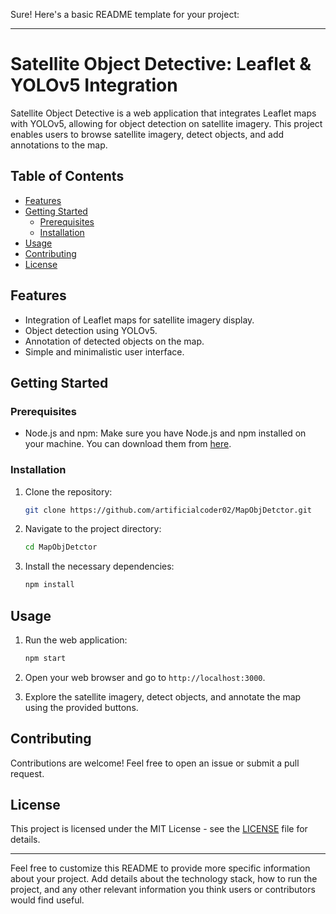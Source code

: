 Sure! Here's a basic README template for your project:

---

# Satellite Object Detective: Leaflet & YOLOv5 Integration

Satellite Object Detective is a web application that integrates Leaflet maps with YOLOv5, allowing for object detection on satellite imagery. This project enables users to browse satellite imagery, detect objects, and add annotations to the map.

## Table of Contents

- [Features](#features)
- [Getting Started](#getting-started)
  - [Prerequisites](#prerequisites)
  - [Installation](#installation)
- [Usage](#usage)
- [Contributing](#contributing)
- [License](#license)

## Features

- Integration of Leaflet maps for satellite imagery display.
- Object detection using YOLOv5.
- Annotation of detected objects on the map.
- Simple and minimalistic user interface.

## Getting Started

### Prerequisites

- Node.js and npm: Make sure you have Node.js and npm installed on your machine. You can download them from [here](https://nodejs.org/).

### Installation

1. Clone the repository:
   ```bash
   git clone https://github.com/artificialcoder02/MapObjDetctor.git
   ```

2. Navigate to the project directory:
   ```bash
   cd MapObjDetctor
   ```

3. Install the necessary dependencies:
   ```bash
   npm install
   ```

## Usage

1. Run the web application:
   ```bash
   npm start
   ```

2. Open your web browser and go to `http://localhost:3000`.

3. Explore the satellite imagery, detect objects, and annotate the map using the provided buttons.

## Contributing

Contributions are welcome! Feel free to open an issue or submit a pull request.

## License

This project is licensed under the MIT License - see the [LICENSE](LICENSE) file for details.

---

Feel free to customize this README to provide more specific information about your project. Add details about the technology stack, how to run the project, and any other relevant information you think users or contributors would find useful.